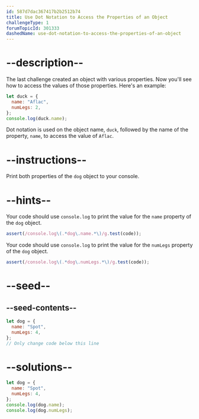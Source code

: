 ```yaml
---
id: 587d7dac367417b2b2512b74
title: Use Dot Notation to Access the Properties of an Object
challengeType: 1
forumTopicId: 301333
dashedName: use-dot-notation-to-access-the-properties-of-an-object
---
```


# --description--

The last challenge created an object with various properties. Now you'll see how to access the values of those properties. Here's an example:

```js
let duck = {
  name: "Aflac",
  numLegs: 2,
};
console.log(duck.name);
```

Dot notation is used on the object name, `duck`, followed by the name of the property, `name`, to access the value of `Aflac`.

# --instructions--

Print both properties of the `dog` object to your console.

# --hints--

Your code should use `console.log` to print the value for the `name` property of the `dog` object.

```js
assert(/console.log\(.*dog\.name.*\)/g.test(code));
```

Your code should use `console.log` to print the value for the `numLegs` property of the `dog` object.

```js
assert(/console.log\(.*dog\.numLegs.*\)/g.test(code));
```

# --seed--

## --seed-contents--

```js
let dog = {
  name: "Spot",
  numLegs: 4,
};
// Only change code below this line
```

# --solutions--

```js
let dog = {
  name: "Spot",
  numLegs: 4,
};
console.log(dog.name);
console.log(dog.numLegs);
```

